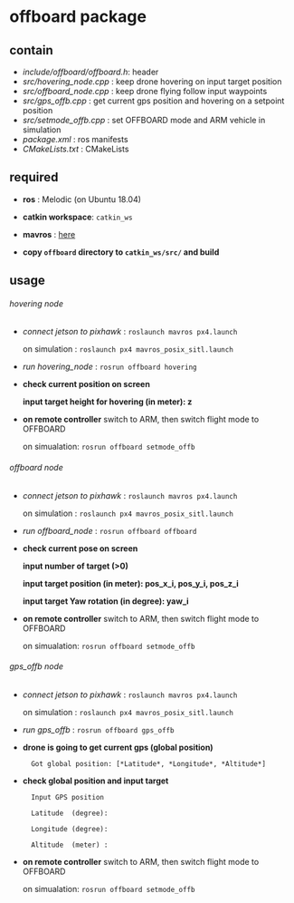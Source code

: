 # offboard package

## contain
- *include/offboard/offboard.h*: header
- *src/hovering_node.cpp*      : keep drone hovering on input target position
- *src/offboard_node.cpp*      : keep drone flying follow input waypoints
- *src/gps_offb.cpp*           : get current gps position and hovering on a setpoint position
- *src/setmode_offb.cpp*       : set OFFBOARD mode and ARM vehicle in simulation
- *package.xml*                : ros manifests
- *CMakeLists.txt*             : CMakeLists

## required
- **ros**             : Melodic (on Ubuntu 18.04)
- **catkin workspace**: `catkin_ws`
- **mavros**          : [here](https://dev.px4.io/master/en/ros/mavros_installation.html)

- **copy `offboard` directory to `catkin_ws/src/` and build**

## usage
###### hovering node
- *connect jetson to pixhawk*         : `roslaunch mavros px4.launch`
  
  on simulation                       : `roslaunch px4 mavros_posix_sitl.launch`
- *run hovering_node*                 : `rosrun offboard hovering`
- **check current position on screen**

  **input target height for hovering (in meter): z**
  
- **on remote controller** switch to ARM, then switch flight mode to OFFBOARD

  on simualation: `rosrun offboard setmode_offb`

###### offboard node
- *connect jetson to pixhawk*         : `roslaunch mavros px4.launch`
  
  on simulation                       : `roslaunch px4 mavros_posix_sitl.launch`
- *run offboard_node*                 : `rosrun offboard offboard`
- **check current pose on screen**

  **input number of target (>0)**
  
  **input target position (in meter): pos_x_i, pos_y_i, pos_z_i**
  
  **input target Yaw rotation (in degree): yaw_i**
  
- **on remote controller** switch to ARM, then switch flight mode to OFFBOARD

  on simualation: `rosrun offboard setmode_offb`

###### gps_offb node
- *connect jetson to pixhawk*         : `roslaunch mavros px4.launch`
  
  on simulation                       : `roslaunch px4 mavros_posix_sitl.launch`
- *run gps_offb*                 : `rosrun offboard gps_offb`
- **drone is going to get current gps (global position)**

  ```
    Got global position: [*Latitude*, *Longitude*, *Altitude*]
  ```
- **check global position and input target**

  ```
    Input GPS position

    Latitude  (degree):

    Longitude (degree):

    Altitude  (meter) :

  ```
    
- **on remote controller** switch to ARM, then switch flight mode to OFFBOARD

  on simualation: `rosrun offboard setmode_offb`
